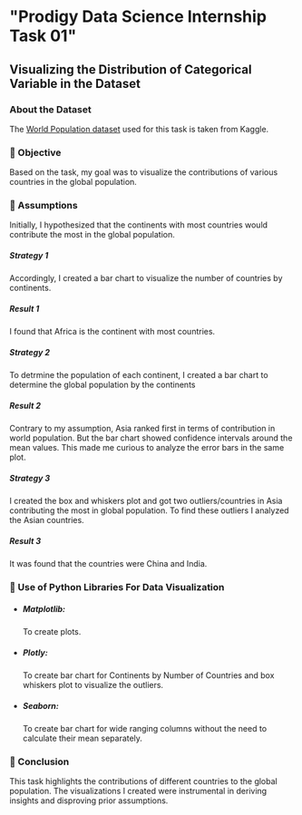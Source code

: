<h1>"Prodigy Data Science Internship Task 01"</h1> 
<h2>Visualizing the Distribution of Categorical Variable in the Dataset</h2>
<h3>About the Dataset</h3>
<p>The <a href = "https://www.kaggle.com/datasets/iamsouravbanerjee/world-population-dataset">World Population dataset</a> used for this task is taken from Kaggle.</p>
<h3>🔎 Objective</h3>
<p>Based on the task, my goal was to visualize the contributions of various countries in the global population.</p>
<h3>🔎 Assumptions</h3>
<p>Initially, I hypothesized that the continents with most countries would contribute the most in the global population.</p>
<h5>Strategy 1</h5>
<p>Accordingly, I created a bar chart to visualize the number of countries by continents.</p>
<h5>Result 1</h5>
<p>I found that Africa is the continent with most countries.</p>
<h5>Strategy 2</h5>
<p>To detrmine the population of each continent, I created a bar chart to determine the global population by the continents</p>
<h5>Result 2</h5>
<p>Contrary to my assumption, Asia ranked first in terms of contribution in world population. But the bar chart showed confidence intervals around the mean values. This made me curious to analyze the error bars in the same plot. </p>
<h5>Strategy 3</h5>
<p>I created the box and whiskers plot and got two outliers/countries in Asia contributing the most in global population. To find these outliers I analyzed the Asian countries.</p>
<h5>Result 3</h5>
<p>It was found that the countries were China and India.</p>
<h3>🔎 Use of Python Libraries For Data Visualization</h3>
<ul>
 <li><h5>Matplotlib: </h5><p>To create plots.</p></li>
 <li><h5>Plotly: </h5><p>To create bar chart for Continents by Number of Countries and box whiskers plot to visualize the outliers.</p></li>
 <li><h5>Seaborn: </h5><p>To create bar chart for wide ranging columns without the need to calculate their mean separately.</p></li>
</ul>
<h3>🔎 Conclusion</h3>
This task highlights the contributions of different countries to the global population. The visualizations I created were instrumental in deriving insights and disproving prior assumptions.




